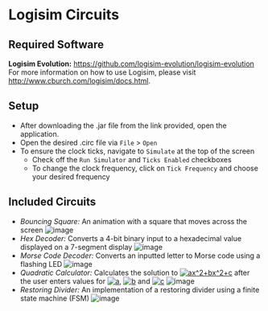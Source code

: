 # Logisim Circuits

## Required Software
**Logisim Evolution:** https://github.com/logisim-evolution/logisim-evolution  
For more information on how to use Logisim, please visit http://www.cburch.com/logisim/docs.html.

## Setup
- After downloading the .jar file from the link provided, open the application.
- Open the desired .circ file via `File` > `Open`
- To ensure the clock ticks, navigate to `Simulate` at the top of the screen
    - Check off the `Run Simulator` and `Ticks Enabled` checkboxes
    - To change the clock frequency, click on `Tick Frequency` and choose your desired frequency

## Included Circuits
- _Bouncing Square:_ An animation with a square that moves across the screen
    ![image](https://user-images.githubusercontent.com/69637288/130248611-3cb8d8a3-bf19-48a7-a4d0-e8bf6ffc7ed6.png)
- _Hex Decoder:_ Converts a 4-bit binary input to a hexadecimal value displayed on a 7-segment display
    ![image](https://user-images.githubusercontent.com/69637288/130247613-591c1483-3528-40a9-88c3-943f3fd6a638.png)
- _Morse Code Decoder:_ Converts an inputted letter to Morse code using a flashing LED
    ![image](https://user-images.githubusercontent.com/69637288/130247867-15d15da4-0428-4bb6-b682-c40b13ab9c2e.png)
- _Quadratic Calculator:_ Calculates the solution to <a href="https://www.codecogs.com/eqnedit.php?latex=ax^2&plus;bx^2&plus;c" target="_blank"><img src="https://latex.codecogs.com/svg.latex?ax^2&plus;bx^2&plus;c" title="ax^2+bx^2+c" /></a> after the user enters values for <a href="https://www.codecogs.com/eqnedit.php?latex=a" target="_blank"><img src="https://latex.codecogs.com/svg.latex?a" title="a" /></a>, <a href="https://www.codecogs.com/eqnedit.php?latex=b" target="_blank"><img src="https://latex.codecogs.com/svg.latex?b" title="b" /></a> and <a href="https://www.codecogs.com/eqnedit.php?latex=c" target="_blank"><img src="https://latex.codecogs.com/svg.latex?c" title="c" /></a>
    ![image](https://user-images.githubusercontent.com/69637288/130248001-d0bb768a-07ca-477c-80b1-3623f9d2c3ed.png)
- _Restoring Divider:_ An implementation of a restoring divider using a finite state machine (FSM)
    ![image](https://user-images.githubusercontent.com/69637288/130248133-9f525a5c-7a39-4537-bc29-e6901e866bf0.png)
